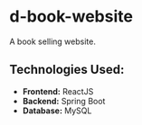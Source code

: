 # d-book-website
A book selling website.  

## Technologies Used: 
- **Frontend:** ReactJS
- **Backend:** Spring Boot
- **Database:** MySQL
